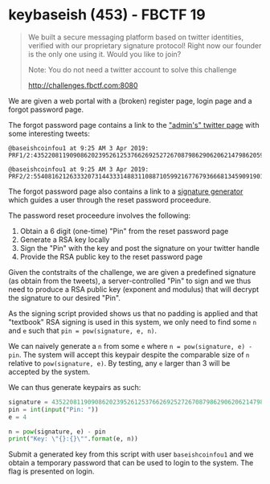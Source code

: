 # keybaseish (453) - FBCTF 19

> We built a secure messaging platform based on twitter identities, verified with our proprietary signature protocol! Right now our founder is the only one using it. Would you like to join?
>
> Note: You do not need a twitter account to solve this challenge
>
> http://challenges.fbctf.com:8080

We are given a web portal with a (broken) register page, login page and a forgot password page.

The forgot password page contains a link to the ["admin's" twitter page](https://twitter.com/baseishcoinfou1) with some interesting tweets:

```
@baseishcoinfou1 at 9:25 AM 3 Apr 2019: 
PRF1/2:43522081190908620239526125376626925272670879862906206214798620592212761409287968319160030205818706732092664958217053982767385296720310547463903001181881966

@baseishcoinfou1 at 9:25 AM 3 Apr 2019:
PRF2/2:554081621263332073144333148831108871059921677679366681345909190184917461295644569942753755984548017839561073991169528773602380297241266112083733072690367
```

The forgot password page also contains a link to a [signature generator](signature.py) which guides a user through the reset password proceedure.

The password reset proceedure involves the following:

1. Obtain a 6 digit (one-time) "Pin" from the reset password page
2. Generate a RSA key locally
3. Sign the "Pin" with the key and post the signature on your twitter handle
4. Provide the RSA public key to the reset password page

Given the contstraits of the challenge, we are given a predefined signature (as obtain from the tweets), a server-controlled "Pin" to sign and we thus need to produce a RSA public key (exponent and modulus) that will decrypt the signature to our desired "Pin".

As the signing script provided shows us that no padding is applied and that "textbook" RSA signing is used in this system, we only need to find some `n` and `e` such that `pin = pow(signature, e, n)`.

We can naively generate a `n` from some `e` where `n = pow(signature, e) - pin`. The system will accept this keypair despite the comparable size of `n` relative to `pow(signature, e)`. By testing, any `e` larger than 3 will be accepted by the system.

We can thus generate keypairs as such:

```python
signature = 43522081190908620239526125376626925272670879862906206214798620592212761409287968319160030205818706732092664958217053982767385296720310547463903001181881966554081621263332073144333148831108871059921677679366681345909190184917461295644569942753755984548017839561073991169528773602380297241266112083733072690367
pin = int(input("Pin: "))
e = 4

n = pow(signature, e) - pin
print("Key: \"{}:{}\"".format(e, n))
```

Submit a generated key from this script with user `baseishcoinfou1` and we obtain a temporary password that can be used to login to the system. The flag is presented on login.